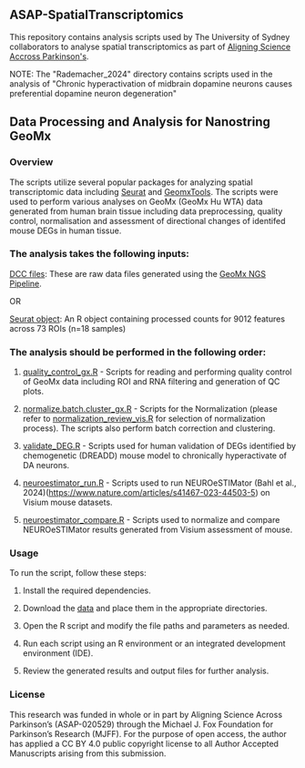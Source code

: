 ## ASAP-SpatialTranscriptomics

This repository contains analysis scripts used by The University of Sydney collaborators to analyse spatial transcriptomics as part of [Aligning Science Accross Parkinson's](https://parkinsonsroadmap.org/#).

NOTE: The "Rademacher_2024" directory contains scripts used in the analysis of "Chronic hyperactivation of midbrain dopamine neurons causes preferential dopamine neuron degeneration"

## Data Processing and Analysis for Nanostring GeoMx
### Overview
The scripts utilize several popular packages for analyzing spatial transcriptomic data including [Seurat](https://satijalab.org/seurat/) and [GeomxTools](https://github.com/Nanostring-Biostats/GeomxTools). The scripts were used to perform various analyses on GeoMx (GeoMx Hu WTA) data generated from human brain tissue including data preprocessing, quality control, normalisation and assessment of directional changes of identifed mouse DEGs in human tissue.

### The analysis takes the following inputs:

[DCC files](https://zenodo.org/records/10499187): These are raw data files generated using the [GeoMx NGS Pipeline](https://sapac.illumina.com/products/by-type/informatics-products/basespace-sequence-hub/apps/nanostring-geomxr-ngs-pipeline.html). 

OR

[Seurat object](https://zenodo.org/records/10499187): An R object containing processed counts for 9012 features across 73 ROIs (n=18 samples) 

### The analysis should be performed in the following order:

1. [quality_control_gx.R](/R/quality_control_gx.R) - Scripts for reading and performing quality control of GeoMx data including ROI and RNA filtering and generation of QC plots.

2. [normalize.batch.cluster_gx.R](/R/normalize.batch.cluster_gx.R) - Scripts for the Normalization (please refer to [normalization_review_vis.R](/R/normalization_review_gx.R) for selection of normalization process). The scripts also perform batch correction and clustering.

3. [validate_DEG.R](/R/validate_DEG.R) - Scripts used for human validation of DEGs identified by chemogenetic (DREADD) mouse model to chronically hyperactivate of DA neurons.

4. [neuroestimator_run.R](/R/neuroestimator_run.R) - Scripts used to run NEUROeSTIMator (Bahl et al., 2024)(https://www.nature.com/articles/s41467-023-44503-5) on Visium mouse datasets.

5. [neuroestimator_compare.R](/R/neuroestimator_compare.R) - Scripts used to normalize and compare NEUROeSTIMator results generated from Visium assessment of mouse.

### Usage
To run the script, follow these steps:

1. Install the required dependencies.

2. Download the [data](https://zenodo.org/records/10499187) and place them in the appropriate directories.

3. Open the R script and modify the file paths and parameters as needed.

4. Run each script using an R environment or an integrated development environment (IDE).

5. Review the generated results and output files for further analysis.


### License
This research was funded in whole or in part by Aligning Science Across Parkinson’s (ASAP-020529) through the Michael J. Fox Foundation for Parkinson’s Research (MJFF). For the purpose of open access, the author has applied a CC BY 4.0 public copyright license to all Author Accepted Manuscripts arising from this submission.
